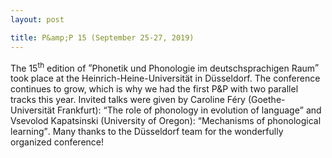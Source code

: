```yaml
---
layout: post

title: P&amp;P 15 (September 25-27, 2019)
---
```


The 15<sup>th</sup> edition of <q>Phonetik und Phonologie im deutschsprachigen Raum</q> took place at the Heinrich-Heine-Universität in Düsseldorf. 
The conference continues to grow, which is why we had the first P&amp;P with two parallel tracks this year.
Invited talks were given by Caroline Féry (Goethe-Universität Frankfurt): <q>The role of phonology in evolution of language</q> and Vsevolod Kapatsinski (University of Oregon): <q>Mechanisms of phonological learning</q>.
Many thanks to the Düsseldorf team for the wonderfully organized conference!
